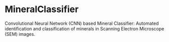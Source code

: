 # MineralClassifier
Convolutional Neural Network (CNN) based Mineral Classifier: Automated identification and classification of minerals in Scanning Electron Microscope (SEM) images. 

